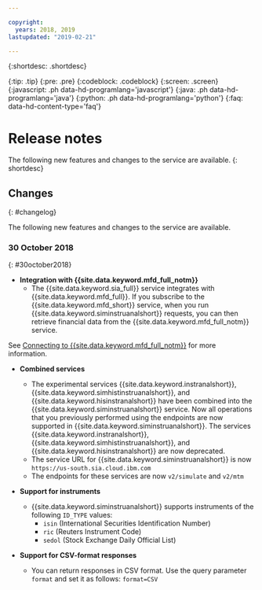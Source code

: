 ```yaml
---

copyright:
  years: 2018, 2019
lastupdated: "2019-02-21"

---
```


{:shortdesc: .shortdesc}
<!--{:new_window: target="_blank"}-->
{:tip: .tip}
{:pre: .pre}
{:codeblock: .codeblock}
{:screen: .screen}
{:javascript: .ph data-hd-programlang='javascript'}
{:java: .ph data-hd-programlang='java'}
{:python: .ph data-hd-programlang='python'}
{:faq: data-hd-content-type='faq'}

<!-- Link definitions -->

<!-- based on https://github.ibm.com/Bluemix-Docs/visual-recognition/blob/staging/release-notes.md -->


# Release notes

The following new features and changes to the service are available.
{: shortdesc}

<!--
## Beta features
{: #beta}

{{site.data.keyword.IBM_notm}} releases services, features, and language support for your evaluation that are classified as beta. These features might be unstable, might change frequently, and might be discontinued with short notice. Beta features also might not provide the same level of performance or compatibility that generally available features provide and are not intended for use in a production environment. Beta features are supported only on [developerWorks Answers ![External link icon](../../icons/launch-glyph.svg "External link icon")](https://developer.ibm.com/answers/topics/visual-recognition.html){: new_window}.
-->

## Changes
{: #changelog}

The following new features and changes to the service are available.

### 30 October 2018
{: #30october2018}

- **Integration with {{site.data.keyword.mfd_full_notm}}**
    - The {{site.data.keyword.sia_full}} service integrates with {{site.data.keyword.mfd_full}}.
      If you subscribe to the {{site.data.keyword.mfd_short}} service, when you run {{site.data.keyword.siminstruanalshort}} requests, you can then retrieve financial data from the {{site.data.keyword.mfd_full_notm}} service.
      <!--See [Connecting to {{site.data.keyword.mfd_full_notm}}](/docs/services/simulated-instrument-analytics/connect_services.html) for more information. -->
See [Connecting to {{site.data.keyword.mfd_full_notm}}](/docs/services/simulated-instrument-analytics?topic=simulated-instrument-analytics-getting_started_siminstruanalshort#connecting-to-ibm-managed-financial-data-api) for more information.


- **Combined services**
    - The experimental services {{site.data.keyword.instranalshort}}, {{site.data.keyword.simhistinstruanalshort}}, and {{site.data.keyword.hisinstranalshort}} have been combined into the {{site.data.keyword.siminstruanalshort}} service. Now all operations that you previously performed using the endpoints are now supported in {{site.data.keyword.siminstruanalshort}}. The services {{site.data.keyword.instranalshort}}, {{site.data.keyword.simhistinstruanalshort}}, and {{site.data.keyword.hisinstranalshort}} are now deprecated.
    - The service URL for {{site.data.keyword.siminstruanalshort}} is now ```https://us-south.sia.cloud.ibm.com```
    - The endpoints for these services are now ```v2/simulate``` and ```v2/mtm```

- **Support for instruments**
    - {{site.data.keyword.siminstruanalshort}} supports instruments of the following `ID_TYPE` values:
        -  ```isin``` (International Securities Identification Number)
        -  ```ric``` (Reuters Instrument Code)
        -  ```sedol``` (Stock Exchange Daily Official List)

- **Support for CSV-format responses**
    - You can return responses in CSV format. Use the query parameter ```format``` and set it as follows: ```format=CSV```
